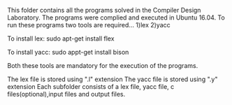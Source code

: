This folder contains all the programs solved in the Compiler Design Laboratory. 
The programs were complied and executed in Ubuntu 16.04.
To run these programs two tools are required...
  1)lex
  2)yacc
  
To install lex:
  sudo apt-get install flex

To install yacc:
  sudo appt-get install bison
  
Both these tools are mandatory for the execution of the programs.

The lex file is stored using  ".l" extension
The yacc file is stored using ".y" extension
Each subfolder consists of a lex file, yacc file, c files(optional),input files and output files.

